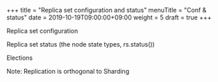 +++
title = "Replica set configuration and status"
menuTitle = "Conf & status"
date =  2019-10-19T09:00:00+09:00
weight = 5
draft = true
+++

Replica set configuration

Replica set status (the node state types, rs.status())

Elections

Note: Replication is orthogonal to Sharding
